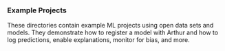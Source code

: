 ### Example Projects

These directories contain example ML projects using open data sets and models. They demonstrate how to register a model with Arthur and how to log predictions, enable explanations, monitor for bias, and more.
